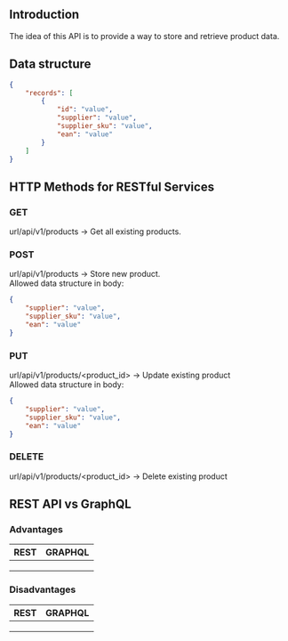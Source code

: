 ## Introduction
The idea of this API is to provide a way to store and retrieve product data.

## Data structure
```json
{
    "records": [
        {
            "id": "value",
            "supplier": "value",
            "supplier_sku": "value",
            "ean": "value"
        }
    ]
}
```


## HTTP Methods for RESTful Services

### GET
url/api/v1/products -> Get all existing products.

### POST
url/api/v1/products -> Store new product. <br />
Allowed data structure in body:
```json
{
    "supplier": "value",
    "supplier_sku": "value",
    "ean": "value"
}
```

### PUT
url/api/v1/products/<product_id> -> Update existing product <br />
Allowed data structure in body:
```json
{
    "supplier": "value",
    "supplier_sku": "value",
    "ean": "value"
}
```

### DELETE
url/api/v1/products/<product_id> -> Delete existing product <br />


 

## REST API vs GraphQL
### Advantages

| REST | GRAPHQL |
|------|---------|
|      |         |
|      |         |
|      |         |

### Disadvantages

| REST | GRAPHQL |
|------|---------|
|      |         |
|      |         |
|      |         |
